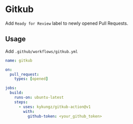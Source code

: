 # Gitkub

Add `Ready for Review` label to newly opened Pull Requests.

## Usage

Add `.github/workflows/gitkub.yml`

```yaml
name: gitkub

on:
  pull_request:
    types: [opened]

jobs:
  build:
    runs-on: ubuntu-latest
    steps:
      - uses: kykungz/gitkub-action@v1
        with:
          github-token: <your_github_token>
```
